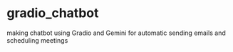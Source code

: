 # gradio_chatbot
making chatbot using Gradio and Gemini for automatic sending emails and scheduling meetings  
